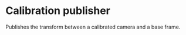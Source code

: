 Calibration publisher
====================

Publishes the transform between a calibrated camera and a base frame.